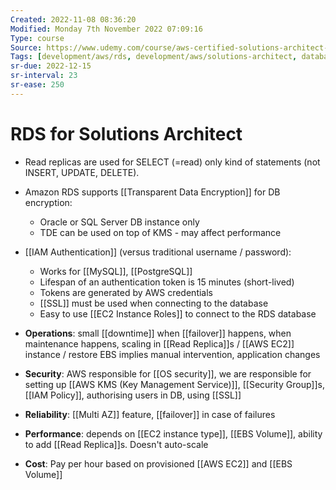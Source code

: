```yaml
---
Created: 2022-11-08 08:36:20
Modified: Monday 7th November 2022 07:09:16
Type: course
Source: https://www.udemy.com/course/aws-certified-solutions-architect-associate-saa-c01/?xref=E0Aed11STH4LPUQvCz0GJFABTmM=
Tags: [development/aws/rds, development/aws/solutions-architect, database, review]
sr-due: 2022-12-15
sr-interval: 23
sr-ease: 250
---
```


# RDS for Solutions Architect

- Read replicas are used for SELECT (=read) only kind of statements (not INSERT, UPDATE, DELETE).
- Amazon RDS supports [[Transparent Data Encryption]] for DB encryption:
    - Oracle or SQL Server DB instance only
    - TDE can be used on top of KMS - may affect performance
- [[IAM Authentication]] (versus traditional username / password):
    - Works for [[MySQL]], [[PostgreSQL]]
    - Lifespan of an authentication token is 15 minutes (short-lived)
    - Tokens are generated by AWS credentials
    - [[SSL]] must be used when connecting to the database
    - Easy to use [[EC2 Instance Roles]] to connect to the RDS database


- **Operations**: small [[downtime]] when [[failover]] happens, when maintenance happens, scaling in [[Read Replica]]s / [[AWS EC2]] instance / restore EBS implies manual intervention, application changes
- **Security**: AWS responsible for [[OS security]], we are responsible for setting up [[AWS KMS (Key Management Service)]], [[Security Group]]s, [[IAM Policy]], authorising users in DB, using [[SSL]]
- **Reliability**: [[Multi AZ]] feature, [[failover]] in case of failures
- **Performance**: depends on [[EC2 instance type]], [[EBS Volume]], ability to add [[Read Replica]]s. Doesn't auto-scale
- **Cost**: Pay per hour based on provisioned [[AWS EC2]] and [[EBS Volume]]